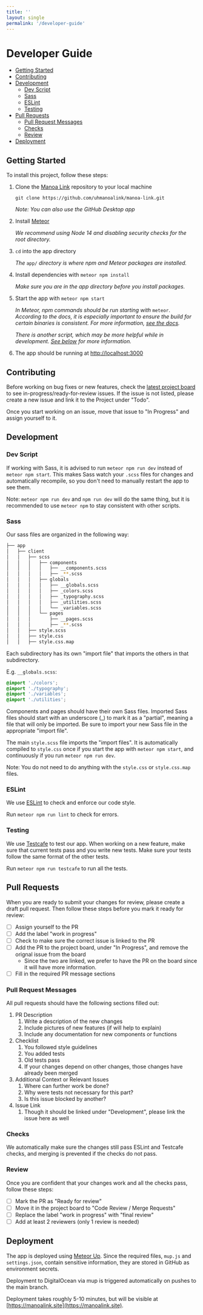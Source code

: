 ```yaml
---
title: ''
layout: single
permalink: '/developer-guide'
---
```


# Developer Guide <!-- omit in toc -->

- [Getting Started](#getting-started)
- [Contributing](#contributing)
- [Development](#development)
  - [Dev Script](#dev-script)
  - [Sass](#sass)
  - [ESLint](#eslint)
  - [Testing](#testing)
- [Pull Requests](#pull-requests)
  - [Pull Request Messages](#pull-request-messages)
  - [Checks](#checks)
  - [Review](#review)
- [Deployment](#deployment)

## Getting Started

To install this project, follow these steps:

1. Clone the [Manoa Link](https://github.com/uhmanoalink/manoa-link) repository to your local machine

   `git clone https://github.com/uhmanoalink/manoa-link.git`

   _Note: You can also use the GitHub Desktop app_

2. Install [Meteor](https://docs.meteor.com/install.html)

   _We recommend using Node 14 and disabling security checks for the root directory._

3. `cd` into the app directory

   _The_ `app/` _directory is where npm and Meteor packages are installed._

4. Install dependencies with `meteor npm install`

   _Make sure you are in the app directory before you install packages._

5. Start the app with `meteor npm start`

   _In Meteor, npm commands should be run starting with_ `meteor`. _According to the docs, it is especially important to ensure the build for certain binaries is consistent. For more information, [see the docs](https://docs.meteor.com/commandline.html#meteornpm)._

   _There is another script, which may be more helpful while in development. [See below](#dev-script) for more information._

6. The app should be running at [http://localhost:3000](http://localhost:3000)

## Contributing

Before working on bug fixes or new features, check the [latest project board](https://github.com/orgs/uhmanoalink/projects) to see in-progress/ready-for-review issues. If the issue is not listed, please create a new issue and link it to the Project under "Todo".

Once you start working on an issue, move that issue to "In Progress" and assign yourself to it.

## Development

### Dev Script

If working with Sass, it is advised to run `meteor npm run dev` instead of `meteor npm start`. This makes Sass watch your `.scss` files for changes and automatically recompile, so you don't need to manually restart the app to see them.

Note: `meteor npm run dev` and `npm run dev` will do the same thing, but it is recommended to use `meteor npm` to stay consistent with other scripts.

### Sass

Our sass files are organized in the following way:

```bash
├── app
│   ├── client
│   │   ├── scss
│   │   │   ├── components
│   │   │   │   ├── __components.scss
│   │   │   │   ├── _**.scss
│   │   │   ├── globals
│   │   │   │   ├── __globals.scss
│   │   │   │   ├── _colors.scss
│   │   │   │   ├── _typography.scss
│   │   │   │   ├── _utilities.scss
│   │   │   │   └── _variables.scss
│   │   │   └── pages
│   │   │       ├── __pages.scss
│   │   │       ├── _**.scss
│   │   ├── style.scss
│   │   ├── style.css
│   │   ├── style.css.map
```

Each subdirectory has its own "import file" that imports the others in that subdirectory.

E.g. `__globals.scss`:

```scss
@import './colors';
@import './typography';
@import './variables';
@import './utilities';
```

Components and pages should have their own Sass files. Imported Sass files should start with an underscore (\_) to mark it as a "partial", meaning a file that will only be imported. Be sure to import your new Sass file in the appropriate "import file".

The main `style.scss` file imports the "import files". It is automatically compiled to `style.css` once if you start the app with `meteor npm start`, and continuously if you run `meteor npm run dev`.

Note: You do not need to do anything with the `style.css` or `style.css.map` files.

### ESLint

We use [ESLint](https://eslint.org) to check and enforce our code style.

Run `meteor npm run lint` to check for errors.

### Testing

We use [Testcafe](https://testcafe.io) to test our app. When working on a new feature, make sure that current tests pass and you write new tests. Make sure your tests follow the same format of the other tests.

Run `meteor npm run testcafe` to run all the tests.

## Pull Requests

When you are ready to submit your changes for review, please create a draft pull request. Then follow these steps before you mark it ready for review:

- [ ] Assign yourself to the PR
- [ ] Add the label "work in progress"
- [ ] Check to make sure the correct issue is linked to the PR
- [ ] Add the PR to the project board, under "In Progress", and remove the orignal issue from the board
  - Since the two are linked, we prefer to have the PR on the board since it will have more information.
- [ ] Fill in the required PR message sections

### Pull Request Messages

All pull requests should have the following sections filled out:

1. PR Description
   1. Write a description of the new changes
   2. Include pictures of new features (if will help to explain)
   3. Include any documentation for new components or functions
2. Checklist
   1. You followed style guidelines
   2. You added tests
   3. Old tests pass
   4. If your changes depend on other changes, those changes have already been merged
3. Additional Context or Relevant Issues
   1. Where can further work be done?
   2. Why were tests not necessary for this part?
   3. Is this issue blocked by another?
4. Issue Link
   1. Though it should be linked under "Development", please link the issue here as well

### Checks

We automatically make sure the changes still pass ESLint and Testcafe checks, and merging is prevented if the checks do not pass.

### Review

Once you are confident that your changes work and all the checks pass, follow these steps:

- [ ] Mark the PR as "Ready for review"
- [ ] Move it in the project board to "Code Review / Merge Requests"
- [ ] Replace the label "work in progress" with "final review"
- [ ] Add at least 2 reviewers (only 1 review is needed)

## Deployment

The app is deployed using [Meteor Up](https://meteor-up.com/). Since the required files, `mup.js` and `settings.json`, contain sensitive information, they are stored in GitHub as environment secrets.

Deployment to DigitalOcean via mup is triggered automatically on pushes to the main branch.

Deployment takes roughly 5-10 minutes, but will be visible at [https://manoalink.site](https://manoalink.site).
